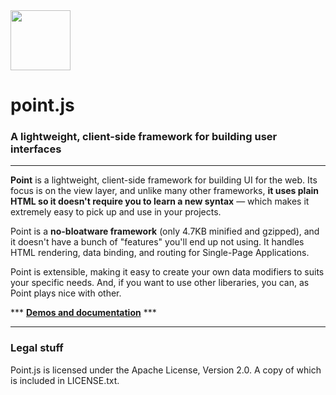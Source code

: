 <img src="https://ranaroussi.github.io/pointjs/logo.png" width="96">

# point.js
### A lightweight, client-side framework for building user interfaces

---

**Point** is a lightweight, client-side framework for building UI for the web.
Its focus is on the view layer, and unlike many other frameworks,
**it uses plain HTML so it doesn't require you to learn a new syntax** —
which makes it extremely easy to pick up and use in your projects.

Point is a **no-bloatware framework** (only 4.7KB minified and gzipped),
and it doesn't have a bunch of "features" you'll end up not using.
It handles HTML rendering, data binding, and routing for Single-Page Applications.

Point is extensible, making it easy to create your own data modifiers
to suits your specific needs. And, if you want to use other liberaries,
you can, as Point plays nice with other.

\*\*\* <strong><a href="https://ranaroussi.github.io/pointjs">Demos and documentation</a></strong> \*\*\*


---

### Legal stuff
Point.js is licensed under the Apache License, Version 2.0. A copy of which is included in LICENSE.txt.
